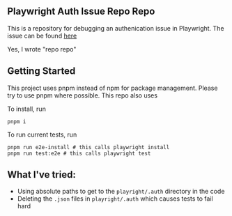 ## Playwright Auth Issue Repo Repo

This is a repository for debugging an authenication issue in Playwright. The issue can be found [here](https://github.com/microsoft/playwright/issues/31347)

Yes, I wrote "repo repo"

## Getting Started

This project uses pnpm instead of npm for package management. Please try to use pnpm where possible. This repo also uses 

To install, run

```
pnpm i
```

To run current tests, run

```
pnpm run e2e-install # this calls playwright install
pnpm run test:e2e # this calls playwright test
```

## What I've tried:

- Using absolute paths to get to the `playright/.auth` directory in the code
- Deleting the `.json` files in `playright/.auth` which causes tests to fail hard
